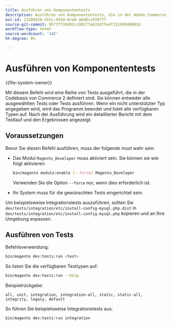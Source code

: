 ```yaml
---
title: Ausführen von Komponententests
description: Ausführen von Komponententests, die in der Adobe Commerce-Codebasis definiert sind.
exl-id: 23200420-d15c-4910-8ce6-abd0cc070777
source-git-commit: 95ffff39d82cc9027fa633dffedf15193040802d
workflow-type: tm+mt
source-wordcount: '142'
ht-degree: 0%

---
```


# Ausführen von Komponententests

{{file-system-owner}}

Mit diesem Befehl wird eine Reihe von Tests ausgeführt, die in der Codebasis von Commerce 2 definiert sind. Sie können entweder alle ausgewählten Tests oder Tests ausführen. Wenn ein nicht unterstützter Typ angegeben wird, wird das Programm beendet und listet alle verfügbaren Typen auf. Nach der Ausführung wird ein detaillierter Bericht mit dem Testlauf und den Ergebnissen angezeigt.

## Voraussetzungen

Bevor Sie diesen Befehl ausführen, muss der folgende _must_ wahr sein:

- Das Modul `Magento_Developer` muss aktiviert sein. Sie können sie wie folgt aktivieren:

  ```bash
  bin/magento module:enable [--force] Magento_Developer
  ```

  Verwenden Sie die Option `--force` nur, wenn dies erforderlich ist.

- Ihr System muss für die gewünschten Tests eingerichtet sein.

Um beispielsweise Integrationstests auszuführen, sollten Sie `dev/tests/integration/etc/install-config-mysql.php.dist` in `dev/tests/integration/etc/install-config-mysql.php` kopieren und an Ihre Umgebung anpassen.

## Ausführen von Tests

Befehlsverwendung:

```bash
bin/magento dev:tests:run <test>
```

So listen Sie die verfügbaren Testtypen auf:

```bash
bin/magento dev:tests:run --help
```

Beispielrückgabe:

```terminal
all, unit, integration, integration-all, static, static-all, integrity, legacy, default
```

So führen Sie beispielsweise Integrationstests aus:

```bash
bin/magento dev:tests:run integration
```
